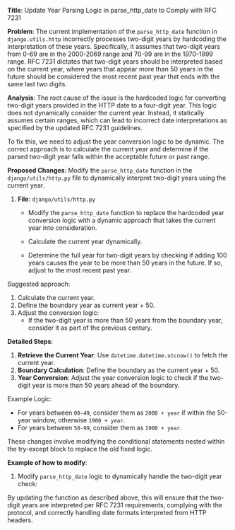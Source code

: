 **Title**: Update Year Parsing Logic in parse_http_date to Comply with RFC 7231

**Problem**:
The current implementation of the `parse_http_date` function in `django.utils.http` incorrectly processes two-digit years by hardcoding the interpretation of these years. Specifically, it assumes that two-digit years from 0-69 are in the 2000-2069 range and 70-99 are in the 1970-1999 range. RFC 7231 dictates that two-digit years should be interpreted based on the current year, where years that appear more than 50 years in the future should be considered the most recent past year that ends with the same last two digits.

**Analysis**:
The root cause of the issue is the hardcoded logic for converting two-digit years provided in the HTTP date to a four-digit year. This logic does not dynamically consider the current year. Instead, it statically assumes certain ranges, which can lead to incorrect date interpretations as specified by the updated RFC 7231 guidelines.

To fix this, we need to adjust the year conversion logic to be dynamic. The correct approach is to calculate the current year and determine if the parsed two-digit year falls within the acceptable future or past range.

**Proposed Changes**:
Modify the `parse_http_date` function in the `django/utils/http.py` file to dynamically interpret two-digit years using the current year. 

1. **File**: `django/utils/http.py`

   - Modify the `parse_http_date` function to replace the hardcoded year conversion logic with a dynamic approach that takes the current year into consideration.

   - Calculate the current year dynamically.
   
   - Determine the full year for two-digit years by checking if adding 100 years causes the year to be more than 50 years in the future. If so, adjust to the most recent past year.

Suggested approach:
1. Calculate the current year.
2. Define the boundary year as current year + 50.
3. Adjust the conversion logic:
    - If the two-digit year is more than 50 years from the boundary year, consider it as part of the previous century.

**Detailed Steps**:
1. **Retrieve the Current Year**: Use `datetime.datetime.utcnow()` to fetch the current year.
2. **Boundary Calculation**: Define the boundary as the current year + 50.
3. **Year Conversion**: Adjust the year conversion logic to check if the two-digit year is more than 50 years ahead of the boundary.

Example Logic:
- For years between `00-49`, consider them as `2000 + year` if within the 50-year window, otherwise `1900 + year`.
- For years between `50-99`, consider them as `1900 + year`.

These changes involve modifying the conditional statements nested within the try-except block to replace the old fixed logic.

**Example of how to modify**:

1. Modify `parse_http_date` logic to dynamically handle the two-digit year check:

   

By updating the function as described above, this will ensure that the two-digit years are interpreted per RFC 7231 requirements, complying with the protocol, and correctly handling date formats interpreted from HTTP headers.